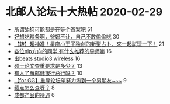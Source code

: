 # 北邮人论坛十大热帖 2020-02-29

- [所谓舔狗可能都是在等个答案吧](https://bbs.byr.cn/article/Feeling/3140599) 51
- [好想吃辣条啊，爸妈不让，自己不敢偷偷吃](https://bbs.byr.cn/article/Talking/6185586) 30
- [【转】超神准！星座小王子独创的新型占卜、來一起試玩一下！](https://bbs.byr.cn/article/Constellations/326533) 21
- [各位nlp方向的同学 有什么推荐的导师嘛](https://bbs.byr.cn/article/GoAbroad/369165) 16
- [出beats studio3 wireless](https://bbs.byr.cn/article/Notebook/181138) 16
- [硕士论文查重要求是多少？](https://bbs.byr.cn/article/Paper/36371) 13
- [有人了解邮储银行总行吗？](https://bbs.byr.cn/article/WorkLife/1140861) 10
- [【for GG】重登论坛望努力淘到一个男朋友~~~](https://bbs.byr.cn/article/Friends/1953741) 9
- [绩点怎么查呀？](https://bbs.byr.cn/article/Job/2078785) 8
- [成都产品的待遇](https://bbs.byr.cn/article/Sichuan/237460) 6


